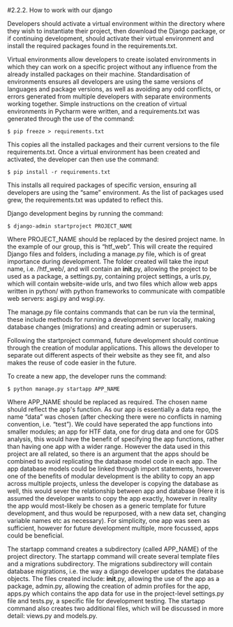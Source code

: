 #2.2.2. How to work with our django

Developers should activate a virtual environment within the directory where they wish to instantiate their project, then download the Django package, or if continuing development, should activate their virtual environment and install the required packages found in the requirements.txt. 

Virtual environments allow developers to create isolated environments in which they can work on a specific project without any influence from the already installed packages on their machine. Standardisation of environments ensures all developers are using the same versions of languages and package versions, as well as avoiding any odd conflicts, or errors generated from multiple developers with separate environments working together. Simple instructions on the creation of virtual environments in Pycharm were written, and a requirements.txt was generated through the use of the command: 

`$ pip freeze > requirements.txt`

This copies all the installed packages and their current versions to the file requirements.txt. Once a virtual environment has been created and activated, the developer can then use the command:

`$ pip install -r requirements.txt`  

This installs all required packages of specific version, ensuring all developers are using the “same” environment. As the list of packages used grew, the requirements.txt was updated to reflect this.

Django development begins by running the command:

`$ django-admin startproject PROJECT_NAME`

Where PROJECT_NAME should be replaced by the desired project name. In the example of our group, this is “htf_web”. This will create the required Django files and folders, including a manage.py file, which is of great importance during development. The folder created will take the input name, i.e. /htf_web/, and will contain an __init__.py, allowing the project to be used as a package, a settings.py, containing project settings, a urls.py, which will contain website-wide urls, and two files which allow web apps written in python/ with python frameworks to communicate with compatible web servers: asgi.py and wsgi.py.

The manage.py file contains commands that can be run via the terminal, these include methods for running a development server locally, making database changes (migrations) and creating admin or superusers.

Following the startproject command, future development should continue through the creation of modular applications. This allows the developer to separate out different aspects of their website as they see fit, and also makes the reuse of code easier in the future. 

To create a new app, the developer runs the command:

`$ python manage.py startapp APP_NAME`

Where APP_NAME should be replaced as required. The chosen name should reflect the app's function. As our app is essentially a data repo, the name “data” was chosen (after checking there were no conflicts in naming convention, i.e. “test”). 
We could have seperated the app functions into smaller modules; an app for HTF data, one for drug data and one for GDS analysis, this would have the benefit of specifying the app functions, rather than having one app with a wider range. However the data used in this project are all related, so there is an argument that the apps should be combined to avoid replicating the database model code in each app. The app database models could be linked through import statements, however one of the benefits of modular development is the ability to copy an app across multiple projects, unless the developer is copying the database as well, this would sever the relationship between app and database (Here it is assumed the developer wants to copy the app exactly, however in reality the app would most-likely be chosen as a generic template for future development, and thus would be repurposed, with a new data set, changing variable names etc as necessary). 
For simplicity, one app was seen as sufficient, however for future development multiple, more focussed, apps could be beneficial.

The startapp command creates a subdirectory (called APP_NAME) of the project directory. The startapp command will create several template files and a migrations subdirectory. The migrations subdirectory will contain database migrations, i.e. the way a django developer updates the database objects. The files created include: __init__.py, allowing the use of the app as a package, admin.py, allowing the creation of admin profiles for the app, apps.py which contains the app data for use in the project-level settings.py file and tests.py, a specific file for development testing. The startapp command also creates two additional files, which will be discussed in more detail: views.py and models.py.
